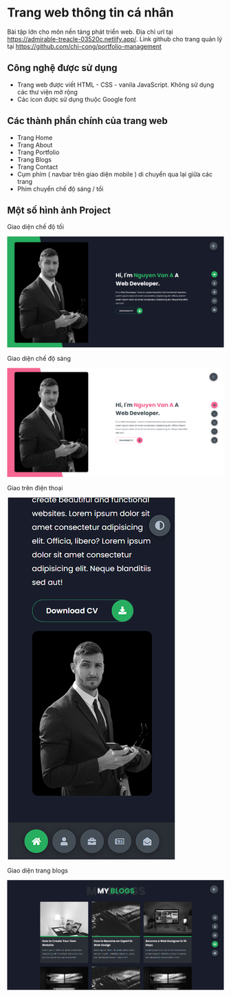 # Trang web thông tin cá nhân

Bài tập lớn cho môn nền tảng phát triển web. Địa chỉ url tại https://admirable-treacle-03520c.netlify.app/. Link github cho trang quản lý tại https://github.com/chi-cong/portfolio-management

## Công nghệ được sử dụng

- Trang web được viết HTML - CSS - vanila JavaScript. Không sử dụng các thư viện mở rộng
- Các icon được sử dụng thuộc Google font

## Các thành phần chính của trang web

- Trang Home
- Trang About
- Trang Portfolio
- Trang Blogs
- Trang Contact
- Cụm phím ( navbar trên giao diện mobile ) di chuyển qua lại giữa các trang
- Phím chuyển chế độ sáng / tối

## Một số hình ảnh Project

Giao diện chế độ tối

![Dark](./readmeImg/Dark.png)

Giao diện chế độ sáng

![Light](./readmeImg/Light.png)

Giao trên điện thoại

![Mobile](./readmeImg/mobile.png)

Giao diện trang blogs

![Blogs](./readmeImg/blogs.png)
